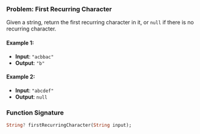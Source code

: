 ### Problem: First Recurring Character

Given a string, return the first recurring character in it, or `null` if there is no recurring character.

#### Example 1:
- **Input**: `"acbbac"`
- **Output**: `"b"`

#### Example 2:
- **Input**: `"abcdef"`
- **Output**: `null`

### Function Signature
```dart
String? firstRecurringCharacter(String input);
